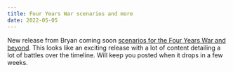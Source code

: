 ```yaml
---
title: Four Years War scenarios and more
date: 2022-05-05
---
```

New release from Bryan coming soon [scenarios for the Four Years War and beyond](https://fasaststcs.com/index.php/publications/). This looks like an exciting release with a lot of content detailing a lot of battles over the timeline. Will keep you posted when it drops in a few weeks.